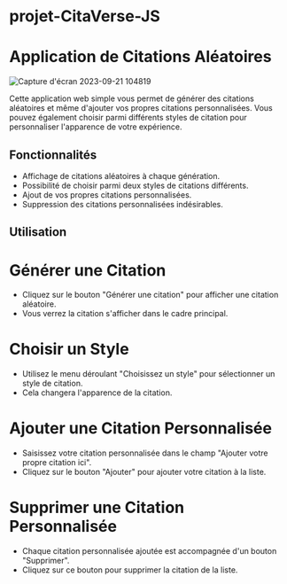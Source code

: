 # projet-CitaVerse-JS
# Application de Citations Aléatoires

![Capture d'écran 2023-09-21 104819](https://github.com/is8722/projet-CitaVerse-JS/assets/128477426/2268030f-f2da-4e1b-8732-cc89d252fe03)


Cette application web simple vous permet de générer des citations aléatoires et même d'ajouter vos propres citations personnalisées. Vous pouvez également choisir parmi différents styles de citation pour personnaliser l'apparence de votre expérience.

## Fonctionnalités

- Affichage de citations aléatoires à chaque génération.
- Possibilité de choisir parmi deux styles de citations différents.
- Ajout de vos propres citations personnalisées.
- Suppression des citations personnalisées indésirables.

## Utilisation

# Générer une Citation
- Cliquez sur le bouton "Générer une citation" pour afficher une citation aléatoire.
- Vous verrez la citation s'afficher dans le cadre principal.
# Choisir un Style
- Utilisez le menu déroulant "Choisissez un style" pour sélectionner un style de citation.
- Cela changera l'apparence de la citation.
# Ajouter une Citation Personnalisée
- Saisissez votre citation personnalisée dans le champ "Ajouter votre propre citation ici".
- Cliquez sur le bouton "Ajouter" pour ajouter votre citation à la liste.
# Supprimer une Citation Personnalisée
- Chaque citation personnalisée ajoutée est accompagnée d'un bouton "Supprimer".
- Cliquez sur ce bouton pour supprimer la citation de la liste.


